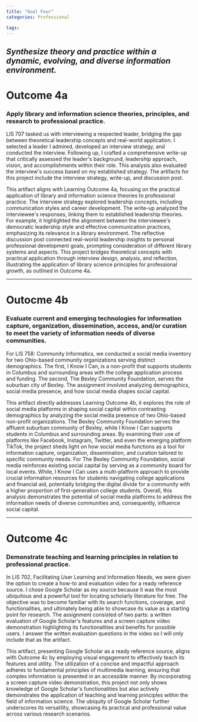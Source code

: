 ```yaml
---
title: "Goal Four"
categories: Professional

tags:
---
```


<link href="{{ 'assets/css/dflip.min.css' | absolute_url }}" rel="stylesheet" type="text/css">
<link href="{{ 'assets/css/themify-icons.min.css' | absolute_url }}" rel="stylesheet" type="text/css">

## *Synthesize theory and practice within a dynamic, evolving, and diverse information environment.*

# Outcome 4a
### Apply library and information science theories, principles, and research to professional practice.

LIS 707 tasked us with interviewing a respected leader, bridging the gap between theoretical leadership concepts and real-world application. I selected a leader I admired, developed an interview strategy, and conducted the interview. Following up, I crafted a comprehensive write-up that critically assessed the leader's background, leadership approach, vision, and accomplishments within their role. This analysis also evaluated the interview's success based on my established strategy. The artifacts for this project include the interview strategy, write-up, and discussion post.
<div class="container">
    <div class="row">
        <div class="col-xs-12">
            <div id="flipbook" class="_df_book" height="500" webgl="true"
                backgroundcolor="#0f477e"
                source="{{ 'assets/pdf/Artifact11-Interview Startegy and Writeup-707.pdf' | absolute_url }}">
            </div>
        </div>
    </div>
</div>

This artifact aligns with Learning Outcome 4a, focusing on the practical application of library and information science theories to professional practice. The interview strategy explored leadership concepts, including communication styles and career development. The write-up analyzed the interviewee's responses, linking them to established leadership theories. For example, it highlighted the alignment between the interviewee's democratic leadership style and effective communication practices, emphasizing its relevance in a library environment. The reflective discussion post connected real-world leadership insights to personal professional development goals, prompting consideration of different library systems and aspects. This project bridges theoretical concepts with practical application through interview design, analysis, and reflection, illustrating the application of library science principles for professional growth, as outlined in Outcome 4a.

---
# Outocme 4b
### Evaluate current and emerging technologies for information capture, organization, dissemination, access, and/or curation to meet the variety of information needs of diverse communities.

For LIS 758: Community Informatics, we conducted a social media inventory for two Ohio-based community organizations serving distinct demographics.  The first, I Know I Can, is a non-profit that supports students in Columbus and surrounding areas with the college application process and funding.  The second, The Bexley Community Foundation, serves the suburban city of Bexley.  The assignment involved analyzing demographics, social media presence, and how social media shapes social capital.

<div class="container">
    <div class="row">
        <div class="col-xs-12">
            <div id="flipbook" class="_df_book" height="500" webgl="true"
                backgroundcolor="#0f477e"
                source="{{ 'assets/pdf/Artifact12-Social Media Inventory of Bexley Community Foundation  - 758.pdf' | absolute_url }}">
            </div>
        </div>
    </div>
</div>

This artifact directly addresses Learning Outcome 4b, it explores the role of social media platforms in shaping social capital within contrasting demographics by analyzing the social media presence of two Ohio-based non-profit organizations.  The Bexley Community Foundation serves the affluent suburban community of Bexley, while I Know I Can supports students in Columbus and surrounding areas.  By examining their use of platforms like Facebook, Instagram, Twitter, and even the emerging platform TikTok, the project sheds light on how social media functions as a tool for information capture, organization, dissemination, and curation tailored to specific community needs.  For The Bexley Community Foundation, social media reinforces existing social capital by serving as a community board for local events.  While, I Know I Can uses a multi-platform approach to provide crucial information resources for students navigating college applications and financial aid, potentially bridging the digital divide for a community with a higher proportion of first-generation college students.  Overall, this analysis demonstrates the potential of social media platforms to address the information needs of diverse communities and, consequently, influence social capital.

---
# Outcome 4c
###  Demonstrate teaching and learning principles in relation to professional practice.

In LIS 702, Facilitating User Learning and Information Needs, we were given the option to create a how-to and evaluation video for a ready reference source. I chose Google Scholar as my source because it was the most ubiquitous and a powerful tool for locating scholarly literature for free.  The objective was to become familiar with its search functions, coverage, and functionalities, and ultimately being able to showcase its value as a starting point for research.  The assignment consisted of two parts: a written evaluation of Google Scholar's features and a screen capture video demonstration highlighting its functionalities and benefits for possible users. I answer the written evaluation questions in the video so I will only include that as the artifact.
<div class="container">
    <div class="row">
        <div class="col-xs-12">
            <div id="flipbook" class="_df_book" height="500" webgl="true"
                backgroundcolor="#0f477e"
                source="{{ 'assets/pdf/The-Case-for-Memory-Safe-Roadmaps-508c.pdf' | absolute_url }}">
            </div>
        </div>
    </div>
</div>

This artifact, presenting Google Scholar as a ready reference source, aligns with Outcome 4c by employing visual engagement to effectively teach its features and utility. The utilization of a concise and impactful approach adheres to fundamental principles of multimedia learning, ensuring that complex information is presented in an accessible manner. By incorporating a screen capture video demonstration, this project not only shows knowledge of Google Scholar's functionalities but also actively demonstrates the application of teaching and learning principles within the field of information science. The ubiquity of Google Scholar further underscores its versatility, showcasing its practical and professional value across various research scenarios.

<script src="{{ 'assets/js/libs/jquery.min.js' | absolute_url }}" type="text/javascript"></script>
<script src="{{ 'assets/js/dflip.min.js' | absolute_url }}" type="text/javascript"></script>